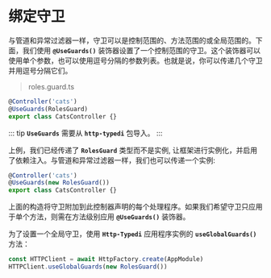 # 绑定守卫

与管道和异常过滤器一样，守卫可以是控制范围的、方法范围的或全局范围的。下面，我们使用 **`@UseGuards()`** 装饰器设置了一个控制范围的守卫。这个装饰器可以使用单个参数，也可以使用逗号分隔的参数列表。也就是说，你可以传递几个守卫并用逗号分隔它们。

> roles.guard.ts

```ts
@Controller('cats')
@UseGuards(RolesGuard)
export class CatsController {}
```

::: tip
**`UseGuards`** 需要从 **`http-typedi`** 包导入。
:::

上例，我们已经传递了 **`RolesGuard`** 类型而不是实例, 让框架进行实例化，并启用了依赖注入。与管道和异常过滤器一样，我们也可以传递一个实例:


```ts
@Controller('cats')
@UseGuards(new RolesGuard())
export class CatsController {}
```

上面的构造将守卫附加到此控制器声明的每个处理程序。如果我们希望守卫只应用于单个方法，则需在方法级别应用 **`@UseGuards()`** 装饰器。

为了设置一个全局守卫，使用 **`Http-Typedi`** 应用程序实例的 **`useGlobalGuards()`** 方法：


```ts
const HTTPClient = await HttpFactory.create(AppModule)
HTTPClient.useGlobalGuards(new RolesGuard())
```